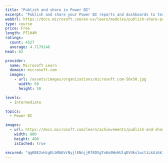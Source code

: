 ```yaml
---
title: "Publish and share in Power BI"
excerpt: "Publish and share your Power BI reports and dashboards to teammates in your organization or to everyone on the web."
webUrl: https://docs.microsoft.com/en-us/learn/modules/publish-share-power-bi/
type: course
price: Free
length: PT1H4M
ratings:
  count: 4527
  average: 4.7179146
heat: 62

provider:
  name: Microsoft Learn
  domain: microsoft.com
  images:
    - url: /assets/images/organizations/microsoft.com-50x50.jpg
      width: 50
      height: 50

levels:
  - Intermediate

topics:
  - Power BI

images:
  - url: https://docs.microsoft.com/learn/achievements/publish-and-share-with-power-bi-desktop-social.png
    width: 800
    height: 400
    isCached: true

secured: "qqKBE2xHzgELbMA6VrNyjlENnjjRfRDVgToKo0WvHUlqDVUkslwctiLkUi6kIHzugCnKcm44SRQNZ4U4ABVnznWA9F+RNNln3GcT9TV+AnJpRgNPu/0TXnlLEpax7RXuG/OvyvXlwSdcA4prKOtkzLfqFHrRY4UlH4xgW+t+RfsBSy8PS1ov78etD2vBOkMXlEBTJPrzPhaLnvbpUTjkLbcnyp0FupNIku2hxhKlqIJWMqncwrhw3NWtZOxcmeIrgRJq3kuwaHMZUZIN0b2TNZTHWSjdlDvuFpsifLMHCVpi7Uk2XxnvhD0MTD24vqxjgn9omus+2czxqGtpY2/FAVCMBqAGbD9IvHnhi+vVOS1RMI8E0CMXjEVq7ENuneKKncuonoQjfbMh9BBwA4NYLYISEi+ohgUx7VvbZFOS4wo=;vFwCUshzkWMA2Aqi9NkD+A=="
---
```


